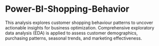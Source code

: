 # Power-BI-Shopping-Behavior
This analysis explores customer shopping behaviour patterns to uncover actionable insights for business optimization. Comprehensive exploratory data analysis (EDA) is applied to assess customer demographics, purchasing patterns, seasonal trends, and marketing effectiveness.
